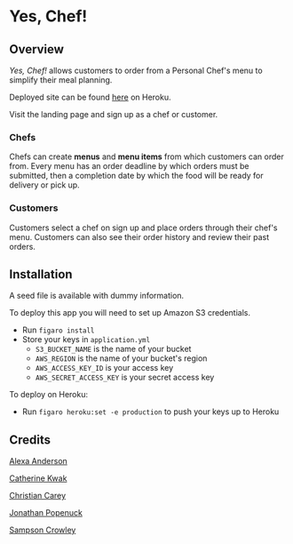 # Yes, Chef!


## Overview

*Yes, Chef!* allows customers to order from a Personal Chef's menu to simplify their meal planning.

Deployed site can be found [here](https://yes-chef-demo.herokuapp.com/) on Heroku.

Visit the landing page and sign up as a chef or customer.

### Chefs

Chefs can create **menus** and **menu items** from which customers can order from.  Every menu has an order deadline by which orders must be submitted, then a completion date by which the food will be ready for delivery or pick up.

### Customers

Customers select a chef on sign up and place orders through their chef's menu.  Customers can also see their order history and review their past orders.

## Installation

A seed file is available with dummy information.

To deploy this app you will need to set up Amazon S3 credentials.

  - Run `figaro install`
  - Store your keys in `application.yml`
    - `S3_BUCKET_NAME` is the name of your bucket
    - `AWS_REGION` is the name of your bucket's region
    - `AWS_ACCESS_KEY_ID` is your access key
    - `AWS_SECRET_ACCESS_KEY` is your secret access key

To deploy on Heroku:

  - Run `figaro heroku:set -e production` to push your keys up to Heroku

## Credits

[Alexa Anderson](https://github.com/PopularDemand)

[Catherine Kwak](https://github.com/khopsickle)

[Christian Carey](https://github.com/ChristianCarey)

[Jonathan Popenuck](https://github.com/popenuj)

[Sampson Crowley](https://github.com/SampsonCrowley)
